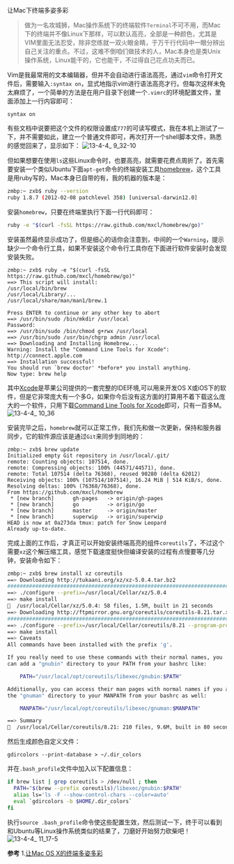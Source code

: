让Mac下终端多姿多彩
>做为一名攻城狮，Mac操作系统下的终端软件`Terminal`不可不用，而Mac下的终端并不像Linux下那样，可以默认高亮，全部是一种颜色，尤其是VIM里面无法忍受，除非您练就一双火眼金睛，于万千行代码中一眼分辨出自己关注的重点。不过，这难不倒咱们做技术的人，Mac本身也是类Unix操作系统，Linux能干的，它也能干，不过得自己花点功夫而已。

Vim是我最常用的文本编辑器，但并不会自动进行语法高亮，通过`vim`命令打开文件后，需要输入`:syntax on`，显式地指示vim进行语法高亮才行。但每次这样未免太麻烦了，一个简单的方法是在用户目录下创建一个`.vimrc`的环境配置文件，里面添加上一行内容即可：
```
syntax on
```
有些文档中说要把这个文件的权限设置成`777`的可读写模式，我在本机上测试了一下，并不需要如此，建立一个普通文件即可，再次打开一个shell脚本文件，熟悉的感觉回来了，显示如下：
![ 13-4-4_ 9_32-10](https://f.cloud.github.com/assets/2130097/339273/457046dc-9d32-11e2-86f5-cc209eb123c6.jpg)

但如果想要在使用`ls`这些Linux命令时，也要高亮，就需要花费点周折了。首先需要安装一个类似Ubuntu下面`apt-get`命令的终端安装工具[homebrew](http://mxcl.github.com/homebrew/index_zh-cn.html)，这个工具是用ruby写的，Mac本身已自带的有，我的机器的版本是：
```sh
zmbp:~ zxb$ ruby --version
ruby 1.8.7 (2012-02-08 patchlevel 358) [universal-darwin12.0]
```
安装`homebrew`，只要在终端里执行下面一行代码即可：
```sh
ruby -e "$(curl -fsSL https://raw.github.com/mxcl/homebrew/go)"
```
安装虽然最终显示成功了，但是细心的话你会注意到，中间的一个`Warning`，提示缺少一个命令行工具，如果不安装这个命令行工具你在下面进行软件安装时会发现安装失败。
```
zmbp:~ zxb$ ruby -e "$(curl -fsSL https://raw.github.com/mxcl/homebrew/go)"
==> This script will install:
/usr/local/bin/brew
/usr/local/Library/...
/usr/local/share/man/man1/brew.1

Press ENTER to continue or any other key to abort
==> /usr/bin/sudo /bin/mkdir /usr/local
Password:
==> /usr/bin/sudo /bin/chmod g+rwx /usr/local
==> /usr/bin/sudo /usr/bin/chgrp admin /usr/local
==> Downloading and Installing Homebrew...
Warning: Install the "Command Line Tools for Xcode": http://connect.apple.com
==> Installation successful!
You should run `brew doctor' *before* you install anything.
Now type: brew help
```

其中[Xcode](https://zh.wikipedia.org/zh-cn/Xcode)是苹果公司提供的一套完整的IDE环境,可以用来开发OS X或iOS下的软件，但是它非常庞大有一个多G，如果你今后没有这方面的打算用不着下载这么庞大的一个软件，只用下载[Command Line Tools for Xcode](https://developer.apple.com/downloads/index.action)即可，只有一百多M。
![ 13-4-4_ 10_36](https://f.cloud.github.com/assets/2130097/339543/e44acc54-9d38-11e2-9b89-ef819ee625cb.jpg)

安装完毕之后，`homebrew`就可以正常工作，我们先和做一次更新，保持和服务器同步，它的软件源应该是通过`Git`来同步到同地的：
```
zmbp:~ zxb$ brew update
Initialized empty Git repository in /usr/local/.git/
remote: Counting objects: 107514, done.
remote: Compressing objects: 100% (44571/44571), done.
remote: Total 107514 (delta 76368), reused 90280 (delta 62012)
Receiving objects: 100% (107514/107514), 16.24 MiB | 514 KiB/s, done.
Resolving deltas: 100% (76368/76368), done.
From https://github.com/mxcl/homebrew
 * [new branch]      gh-pages   -> origin/gh-pages
 * [new branch]      go         -> origin/go
 * [new branch]      master     -> origin/master
 * [new branch]      superwip   -> origin/superwip
HEAD is now at 0a273da tmux: patch for Snow Leopard
Already up-to-date.
```

完成上面的工作后，才真正可以开始安装终端高亮的组件`coreutils`了，不过这个需要`xz`这个解压缩工具，感觉下载速度挺快但编译安装的过程有点慢要等几分钟，安装命令如下：
```sh
zmbp:~ zxb$ brew install xz coreutils
==> Downloading http://tukaani.org/xz/xz-5.0.4.tar.bz2
######################################################################## 100.0%
==> ./configure --prefix=/usr/local/Cellar/xz/5.0.4
==> make install
🍺  /usr/local/Cellar/xz/5.0.4: 58 files, 1.5M, built in 21 seconds
==> Downloading http://ftpmirror.gnu.org/coreutils/coreutils-8.21.tar.xz
######################################################################## 100.0%
==> ./configure --prefix=/usr/local/Cellar/coreutils/8.21 --program-prefix=g
==> make install
==> Caveats
All commands have been installed with the prefix 'g'.

If you really need to use these commands with their normal names, you
can add a "gnubin" directory to your PATH from your bashrc like:

    PATH="/usr/local/opt/coreutils/libexec/gnubin:$PATH"

Additionally, you can access their man pages with normal names if you add
the "gnuman" directory to your MANPATH from your bashrc as well:

    MANPATH="/usr/local/opt/coreutils/libexec/gnuman:$MANPATH"

==> Summary
🍺  /usr/local/Cellar/coreutils/8.21: 210 files, 9.6M, built in 80 second
```

然后生成颜色自定义文件：
```
gdircolors --print-database > ~/.dir_colors
```
并在`.bash_profile`文件中加入以下配置信息：
```sh
if brew list | grep coreutils > /dev/null ; then
  PATH="$(brew --prefix coreutils)/libexec/gnubin:$PATH"
  alias ls='ls -F --show-control-chars --color=auto'
  eval `gdircolors -b $HOME/.dir_colors`
fi
```
执行`source .bash_profile`命令使这些配置生效，然后测试一下，终于可以看到和Ubuntu等Linux操作系统类似的结果了，刀磨好开始努力砍柴吧！
![ 13-4-4_ 11_17-5](https://f.cloud.github.com/assets/2130097/339666/03c66d2e-9d3c-11e2-91ae-bd1dc095c11d.jpg)

**参考**
1.[让Mac OS X的终端多姿多彩](http://linfan.info/blog/2012/02/27/colorful-terminal-in-mac/)
